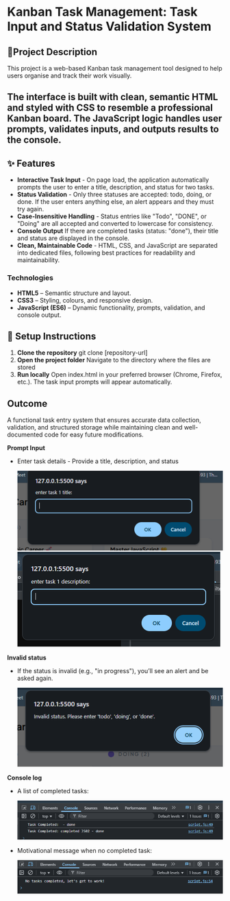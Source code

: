 # Kanban Task Management: Task Input and Status Validation System

## 📌Project Description

This project is a web-based Kanban task management tool designed to help users organise and track their work visually.

The interface is built with clean, semantic HTML and styled with CSS to resemble a professional Kanban board. The JavaScript logic handles user prompts, validates inputs, and outputs results to the console.
---

## ✨ Features
- **Interactive Task Input** - On page load, the application automatically prompts the user to enter a title, description, and status for two tasks.
- **Status Validation** - Only three statuses are accepted: todo, doing, or done. If the user enters anything else, an alert appears and they must try again.
- **Case-Insensitive Handling** - Status entries like "Todo", "DONE", or "Doing" are all accepted and converted to lowercase for consistency.
- **Console Output** If there are completed tasks (status: "done"), their title and status are displayed in the console.
- **Clean, Maintainable Code** - HTML, CSS, and JavaScript are separated into dedicated files, following best practices for readability and maintainability.




### Technologies

- **HTML5** – Semantic structure and layout.
- **CSS3** – Styling, colours, and responsive design.
- **JavaScript (ES6)** – Dynamic functionality, prompts, validation, and console output.


## 🚀 Setup Instructions

1. **Clone the repository** git clone [repository-url]
2. **Open the project folder** Navigate to the directory where the files are stored
3. **Run locally** Open index.html in your preferred browser (Chrome, Firefox, etc.). The task input prompts will appear automatically.

## Outcome
A functional task entry system that ensures accurate data collection, validation, and structured storage while maintaining clean and well-documented code for easy future modifications.

**Prompt Input**

- Enter task details - Provide a title, description, and status

  ![title prompt](./new-explainer-images/[title-prompt%201.png) ![titleDescription](./new-explainer-images/task-description.png)

**Invalid status**

- If the status is invalid (e.g., "in progress"), you’ll see an alert and be asked again.

  ![invalid status](./new-explainer-images/Invalid-status.png)

**Console log**

- A list of completed tasks:

  ![invalid status](./new-explainer-images/completed%20task.png)

- Motivational message when no completed task:

  ![invalid status](./new-explainer-images/no%20completed%20task.png)
